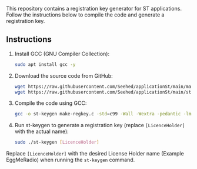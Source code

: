 This repository contains a registration key generator for ST applications. Follow the instructions below to compile the code and generate a registration key.

## Instructions

1. Install GCC (GNU Compiler Collection):

    ```bash
    sudo apt install gcc -y
    ```

2. Download the source code from GitHub:

    ```bash
    wget https://raw.githubusercontent.com/Seehed/applicationSt/main/make-regkey.c -O make-regkey.c
    wget https://raw.githubusercontent.com/Seehed/applicationSt/main/st-common.h -O st-common.h
    ```

3. Compile the code using GCC:

    ```bash
    gcc -o st-keygen make-regkey.c -std=c99 -Wall -Wextra -pedantic -lm
    ```

4. Run st-keygen to generate a registration key (replace `[LicenceHolder]` with the actual name):

    ```bash
    sudo ./st-keygen [LicenceHolder]
    ```

Replace `[LicenceHolder]` with the desired License Holder name (Example EggMeRadio) when running the `st-keygen` command.
